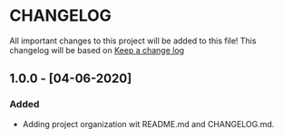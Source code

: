 # CHANGELOG

All important changes to this project will be added to this file! This changelog will be based on [Keep a change log](http://keepachangelog.com/)

## 1.0.0 - [04-06-2020]

### Added

* Adding project organization wit README.md and CHANGELOG.md.
